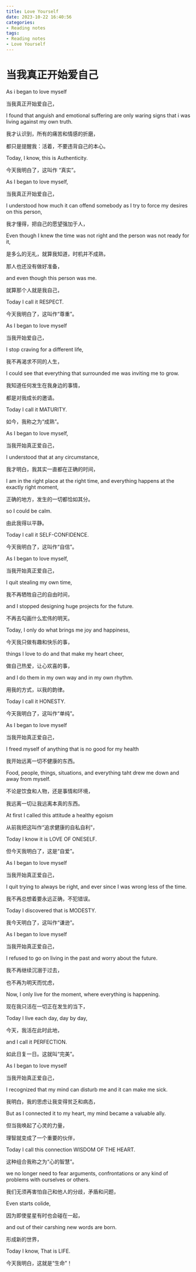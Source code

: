 ```yaml
---
title: Love Yourself
date: 2023-10-22 16:40:56
categories:
- Reading notes
tags:
- Reading notes
- Love Yourself
---
```


# 当我真正开始爱自己

<!-- more -->

As i began to love myself

当我真正开始爱自己，

I found that anguish and emotional suffering are only waring signs that i was living against my own truth.

我才认识到，所有的痛苦和情感的折磨，

都只是提醒我：活着，不要违背自己的本心。

Today, I know, this is Authenticity.

今天我明白了，这叫作 “真实”。

As I began to love myself,

当我真正开始爱自己，

I understood how much it can offend somebody as I try to force my desires on this person,

我才懂得，把自己的愿望强加于人，

Even though I knew the time was not right and the person was not ready for it,

是多么的无礼，就算我知道，时机并不成熟，

那人也还没有做好准备，

and even though this person was me.

就算那个人就是我自己，

Today I call it RESPECT.

今天我明白了，这叫作“尊重”。

As I began to love myself

当我开始爱自己，

I stop craving for a different life,

我不再渴求不同的人生，

I could see that everything that surrounded me was inviting me to grow.

我知道任何发生在我身边的事情，

都是对我成长的邀请。

Today I call it MATURITY.

如今，我称之为“成熟”。

As I began to love myself,

当我开始真正爱自己，

I understood that at any circumstance,

我才明白，我其实一直都在正确的时间，

I am in the right place at the right time, and everything happens at the exactly right moment,

正确的地方，发生的一切都恰如其分。

so I could be calm.

由此我得以平静。

Today I call it SELF-CONFIDENCE.

今天我明白了，这叫作“自信”。

As I began to love myself,

当我开始真正爱自己，

I quit stealing my own time,

我不再牺牲自己的自由时间，

and I stopped designing huge projects for the future.

不再去勾画什么宏伟的明天。

Today, I only do what brings me joy and happiness,

今天我只做有趣和快乐的事，

things I love to do and that make my heart cheer,

做自己热爱，让心欢喜的事，

and I do them in my own way and in my own rhythm.

用我的方式，以我的韵律。

Today I call it HONESTY.

今天我明白了，这叫作“单纯”。

As I began to love myself

当我开始真正爱自己，

I freed myself of anything that is no good for my health

我开始远离一切不健康的东西。

Food, people, things, situations, and everything taht drew me down and away from myself.

不论是饮食和人物，还是事情和环境，

我远离一切让我远离本真的东西。

At first I called this attitude a healthy egoism

从前我把这叫作“追求健康的自私自利”，

Today I know it is LOVE OF ONESELF.

但今天我明白了，这是“自爱”。

As I began to love myself

当我开始真正爱自己，

I quit trying to always be right, and ever since I was wrong less of the time.

我不再总想着要永远正确，不犯错误。

Today I discovered that is MODESTY.

我今天明白了，这叫作“谦逊”。

As I began to love myself

当我开始真正爱自己，

I refused to go on living in the past and worry about the future.

我不再继续沉溺于过去，

也不再为明天而忧虑，

Now, I only live for the moment, where everything is happening.

现在我只活在一切正在发生的当下，

Today I live each day, day by day,

今天，我活在此时此地，

and I call it PERFECTION.

如此日复一日。这就叫“完美”。

As I began to love myself

当我开始真正爱自己，

I recognized that my mind can disturb me and it can make me sick.

我明白，我的思虑让我变得贫乏和病态，

But as I connected it to my heart, my mind became a valuable ally.

但当我唤起了心灵的力量，

理智就变成了一个重要的伙伴，

Today I call this connection WISDOM OF THE HEART.

这种组合我称之为“心的智慧”。

we no longer need to fear arguments, confrontations or any kind of problems with ourselves or others.

我们无须再害怕自己和他人的分歧，矛盾和问题，

Even starts colide,

因为即使星星有时也会碰在一起，

and out of their carshing new words are born.

形成新的世界，

Today I know, That is LIFE.

今天我明白，这就是“生命”！

